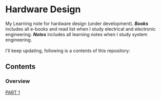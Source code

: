 # Hardware Design
My Learning note for hardware design (under development). ***Books*** includes all e-books and read list when I study electrical and electronic engineering. ***Notes*** includes all learning notes when I study system engineering. <br>
<br>
I'll keep updating, following is a contents of this repository:

## Contents
### Overview
[PART 1](https://github.com/DIJUNLIAO)

